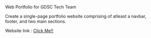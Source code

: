Web Portfolio for GDSC Tech Team 

Create a single-page portfolio website comprising of atleast a navbar, footer, and two
main sections.

Website link :
<a href="https://ashish-portfolio-emc.pages.dev" target="blank">Click Me!!</a>
